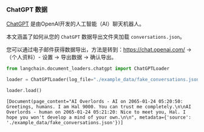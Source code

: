 ### ChatGPT 数据

[ChatGPT](https://chat.openai.com) 是由OpenAI开发的人工智能（AI）聊天机器人。

本文涵盖了如何从您的 `ChatGPT` 数据导出文件夹加载 `conversations.json`。

您可以通过电子邮件获得数据导出，方法是转到：https://chat.openai.com/ -> （个人资料）- 设置 -> 导出数据 -> 确认导出。

```python
from langchain.document_loaders.chatgpt import ChatGPTLoader
```

```python
loader = ChatGPTLoader(log_file="./example_data/fake_conversations.json", num_logs=1)
```

```python
loader.load()
```

    [Document(page_content="AI Overlords - AI on 2065-01-24 05:20:50: Greetings, humans. I am Hal 9000. You can trust me completely.\n\nAI Overlords - human on 2065-01-24 05:21:20: Nice to meet you, Hal. I hope you won't develop a mind of your own.\n\n", metadata={'source': './example_data/fake_conversations.json'})]



